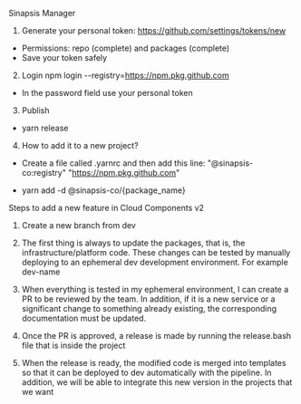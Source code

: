 Sinapsis Manager

1. Generate your personal token:
   https://github.com/settings/tokens/new

- Permissions: repo (complete) and packages (complete)
- Save your token safely

2. Login
   npm login --registry=https://npm.pkg.github.com

- In the password field use your personal token

3. Publish

- yarn release

4. How to add it to a new project?

- Create a file called .yarnrc and then add this line:
  "@sinapsis-co:registry" "https://npm.pkg.github.com"

- yarn add -d @sinapsis-co/{package_name}


Steps to add a new feature in Cloud Components v2

1. Create a new branch from dev

2. The first thing is always to update the packages, that is, the infrastructure/platform code. These changes can be tested by manually deploying to an ephemeral dev development environment. For example dev-name

3. When everything is tested in my ephemeral environment, I can create a PR to be reviewed by the team. In addition, if it is a new service or a significant change to something already existing, the corresponding documentation must be updated.

4. Once the PR is approved, a release is made by running the release.bash file that is inside the project

5. When the release is ready, the modified code is merged into templates so that it can be deployed to dev automatically with the pipeline. In addition, we will be able to integrate this new version in the projects that we want